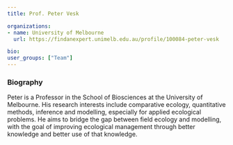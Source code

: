 ```yaml
---
title: Prof. Peter Vesk

organizations:
- name: University of Melbourne
  url: https://findanexpert.unimelb.edu.au/profile/100084-peter-vesk

bio:
user_groups: ["Team"]
---
```



### Biography

Peter is a Professor in the School of Biosciences at the University of Melbourne. His research interests include comparative ecology, quantitative methods, inference and modelling, especially for applied ecological problems. He aims to bridge the gap between field ecology and modelling, with the goal of improving ecological management through better knowledge and better use of that knowledge.
